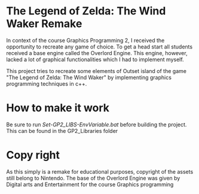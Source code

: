 # The Legend of Zelda: The Wind Waker Remake
In context of the course Graphics Programming 2, I received the opportunity to recreate any game of choice. 
To get a head start all students received a base engine called the Overlord Engine. 
This engine, however, lacked a lot of graphical functionalities which I had to implement myself.

This project tries to recreate some elements of Outset island of the game 
"The Legend of Zelda: The Wind Waker" by implementing graphics programming techniques in c++. 


# How to make it work

Be sure to run  *Set-GP2_LIBS-EnvVariable.bat* before building the project.
This can be found in the GP2_Libraries folder

# Copy right
As this simply is a remake for educational purposes, copyright of the assets still belong to Nintendo.
The base of the Overlord Engine was given by Digital arts and Entertainment for the course Graphics programming
